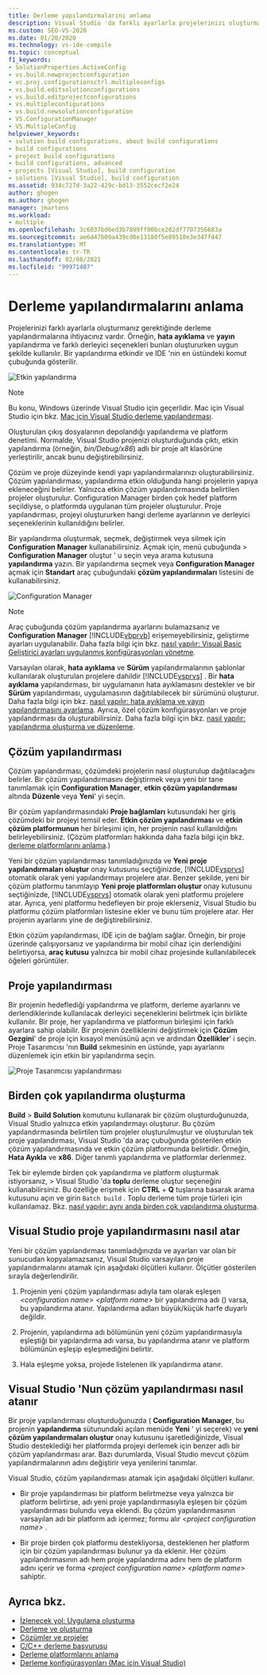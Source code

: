 ```yaml
---
title: Derleme yapılandırmalarını anlama
description: Visual Studio 'da farklı ayarlarla projelerinizi oluşturmanız gerektiğinde derleme yapılandırmalarına nasıl ihtiyacınız olduğunu öğrenin.
ms.custom: SEO-VS-2020
ms.date: 01/20/2020
ms.technology: vs-ide-compile
ms.topic: conceptual
f1_keywords:
- SolutionProperties.ActiveConfig
- vs.build.newprojectconfiguration
- vc.proj.configurationsctrl.multipleconfigs
- vs.build.editsolutionconfigurations
- vs.build.editprojectconfigurations
- vs.multipleconfigurations
- vs.build.newsolutionconfiguration
- VS.ConfigurationManager
- VS.MultipleConfig
helpviewer_keywords:
- solution build configurations, about build configurations
- build configurations
- project build configurations
- build configurations, advanced
- projects [Visual Studio], build configuration
- solutions [Visual Studio], build configuration
ms.assetid: 934c727d-3a22-429c-bd13-3552cecf2e24
author: ghogen
ms.author: ghogen
manager: jmartens
ms.workload:
- multiple
ms.openlocfilehash: 3c6037bd6ed3b7899ff00bce202df7707356683a
ms.sourcegitcommit: ae6d47b09a439cd0e13180f5e89510e3e347fd47
ms.translationtype: MT
ms.contentlocale: tr-TR
ms.lasthandoff: 02/08/2021
ms.locfileid: "99971407"
---
```

# <a name="understand-build-configurations"></a>Derleme yapılandırmalarını anlama

Projelerinizi farklı ayarlarla oluşturmanız gerektiğinde derleme yapılandırmalarına ihtiyacınız vardır. Örneğin, **hata ayıklama** ve **yayın** yapılandırma ve farklı derleyici seçenekleri bunları oluştururken uygun şekilde kullanılır.  Bir yapılandırma etkindir ve IDE 'nin en üstündeki komut çubuğunda gösterilir.

![Etkin yapılandırma](media/understanding-build-configurations/active-config.png)

> [!NOTE]
> Bu konu, Windows üzerinde Visual Studio için geçerlidir. Mac için Visual Studio için bkz. [Mac için Visual Studio derleme yapılandırması](/visualstudio/mac/configurations).

Oluşturulan çıkış dosyalarının depolandığı yapılandırma ve platform denetimi. Normalde, Visual Studio projenizi oluşturduğunda çıktı, etkin yapılandırma (örneğin, *bin/Debug/x86*) adlı bir proje alt klasörüne yerleştirilir, ancak bunu değiştirebilirsiniz.

Çözüm ve proje düzeyinde kendi yapı yapılandırmalarınızı oluşturabilirsiniz. Çözüm yapılandırması, yapılandırma etkin olduğunda hangi projelerin yapıya ekleneceğini belirler. Yalnızca etkin çözüm yapılandırmasında belirtilen projeler oluşturulur. Configuration Manager birden çok hedef platform seçildiyse, o platformda uygulanan tüm projeler oluşturulur. Proje yapılandırması, projeyi oluştururken hangi derleme ayarlarının ve derleyici seçeneklerinin kullanıldığını belirler.

Bir yapılandırma oluşturmak, seçmek, değiştirmek veya silmek için **Configuration Manager** kullanabilirsiniz. Açmak için, menü çubuğunda   >  **Configuration Manager** oluştur ' u seçin veya arama kutusuna **yapılandırma** yazın. Bir yapılandırma seçmek veya **Configuration Manager** açmak için **Standart** araç çubuğundaki **çözüm yapılandırmaları** listesini de kullanabilirsiniz.

![Configuration Manager](media/understanding-build-configurations/config-manager.png)

> [!NOTE]
> Araç çubuğunda çözüm yapılandırma ayarlarını bulamazsanız ve **Configuration Manager** [!INCLUDE[vbprvb](../code-quality/includes/vbprvb_md.md)] erişemeyebilirsiniz, geliştirme ayarları uygulanabilir. Daha fazla bilgi için bkz. [nasıl yapılır: Visual Basic Geliştirici ayarları uygulanmış konfigürasyonları yönetme](../ide/how-to-manage-build-configurations-with-visual-basic-developer-settings-applied.md).

Varsayılan olarak, **hata ayıklama** ve **Sürüm** yapılandırmalarının şablonlar kullanılarak oluşturulan projelere dahildir [!INCLUDE[vsprvs](../code-quality/includes/vsprvs_md.md)] . Bir **hata ayıklama** yapılandırması, bir uygulamanın hata ayıklamasını destekler ve bir **Sürüm** yapılandırması, uygulamasının dağıtılabilecek bir sürümünü oluşturur. Daha fazla bilgi için bkz. [nasıl yapılır: hata ayıklama ve yayın yapılandırmasını ayarlama](../debugger/how-to-set-debug-and-release-configurations.md). Ayrıca, özel çözüm konfigürasyonları ve proje yapılandırması da oluşturabilirsiniz. Daha fazla bilgi için bkz. [nasıl yapılır: yapılandırma oluşturma ve düzenleme](../ide/how-to-create-and-edit-configurations.md).

## <a name="solution-configurations"></a>Çözüm yapılandırması

Çözüm yapılandırması, çözümdeki projelerin nasıl oluşturulup dağıtılacağını belirler. Bir çözüm yapılandırmasını değiştirmek veya yeni bir tane tanımlamak için **Configuration Manager**, **etkin çözüm yapılandırması** altında **Düzenle** veya **Yeni**' yi seçin.

Bir çözüm yapılandırmasındaki **Proje bağlamları** kutusundaki her giriş çözümdeki bir projeyi temsil eder. **Etkin çözüm yapılandırması** ve **etkin çözüm platformunun** her birleşimi için, her projenin nasıl kullanıldığını belirleyebilirsiniz. (Çözüm platformları hakkında daha fazla bilgi için bkz. [derleme platformlarını anlama](../ide/understanding-build-platforms.md).)

Yeni bir çözüm yapılandırması tanımladığınızda ve **Yeni proje yapılandırmaları oluştur** onay kutusunu seçtiğinizde, [!INCLUDE[vsprvs](../code-quality/includes/vsprvs_md.md)] otomatik olarak yeni yapılandırmayı projelere atar. Benzer şekilde, yeni bir çözüm platformu tanımlayıp **Yeni proje platformları oluştur** onay kutusunu seçtiğinizde, [!INCLUDE[vsprvs](../code-quality/includes/vsprvs_md.md)] otomatik olarak yeni platformu projelere atar. Ayrıca, yeni platformu hedefleyen bir proje eklerseniz, Visual Studio bu platformu çözüm platformları listesine ekler ve bunu tüm projelere atar. Her projenin ayarlarını yine de değiştirebilirsiniz.

Etkin çözüm yapılandırması, IDE için de bağlam sağlar. Örneğin, bir proje üzerinde çalışıyorsanız ve yapılandırma bir mobil cihaz için derlendiğini belirtiyorsa, **araç kutusu** yalnızca bir mobil cihaz projesinde kullanılabilecek öğeleri görüntüler.

## <a name="project-configurations"></a>Proje yapılandırması

Bir projenin hedeflediği yapılandırma ve platform, derleme ayarlarını ve derlendiklerinde kullanılacak derleyici seçeneklerini belirtmek için birlikte kullanılır. Bir proje, her yapılandırma ve platformun birleşimi için farklı ayarlara sahip olabilir. Bir projenin özelliklerini değiştirmek için **Çözüm Gezgini**' de proje için kısayol menüsünü açın ve ardından **Özellikler**' i seçin.  Proje Tasarımcısı 'nın **Build** sekmesinin en üstünde, yapı ayarlarını düzenlemek için etkin bir yapılandırma seçin.

![Proje Tasarımcısı yapılandırması](media/understanding-build-configurations/project-designer-configuration.png)

## <a name="building-multiple-configurations"></a>Birden çok yapılandırma oluşturma

**Build**  >  **Build Solution** komutunu kullanarak bir çözüm oluşturduğunuzda, Visual Studio yalnızca etkin yapılandırmayı oluşturur. Bu çözüm yapılandırmasında belirtilen tüm projeler oluşturulmuştur ve oluşturulan tek proje yapılandırması, Visual Studio 'da araç çubuğunda gösterilen etkin çözüm yapılandırmasında ve etkin çözüm platformunda belirtidir. Örneğin, **Hata Ayıkla** ve **x86**. Diğer tanımlı yapılandırma ve platformlar derlenmez.

Tek bir eylemde birden çok yapılandırma ve platform oluşturmak istiyorsanız,   >  Visual Studio 'da **toplu** derleme oluştur seçeneğini kullanabilirsiniz. Bu özelliğe erişmek için **CTRL** + **Q** tuşlarına basarak arama kutusunu açın ve girin `Batch build` . Toplu derleme tüm proje türleri için kullanılamaz. Bkz. [nasıl yapılır: aynı anda birden çok yapılandırma oluşturma](how-to-build-multiple-configurations-simultaneously.md).

## <a name="how-visual-studio-assigns-project-configurations"></a>Visual Studio proje yapılandırmasını nasıl atar

Yeni bir çözüm yapılandırması tanımladığınızda ve ayarları var olan bir sunucudan kopyalamazsanız, Visual Studio varsayılan proje yapılandırmalarını atamak için aşağıdaki ölçütleri kullanır. Ölçütler gösterilen sırayla değerlendirilir.

1. Projenin yeni çözüm yapılandırması adıyla tam olarak eşleşen *\<configuration name> \<platform name>* bir yapılandırma adı () varsa, bu yapılandırma atanır. Yapılandırma adları büyük/küçük harfe duyarlı değildir.

1. Projenin, yapılandırma adı bölümünün yeni çözüm yapılandırmasıyla eşleştiği bir yapılandırma adı varsa, bu yapılandırma atanır ve platform bölümünün eşleşip eşleşmediğini belirtir.

1. Hala eşleşme yoksa, projede listelenen ilk yapılandırma atanır.

## <a name="how-visual-studio-assigns-solution-configurations"></a>Visual Studio 'Nun çözüm yapılandırması nasıl atanır

Bir proje yapılandırması oluşturduğunuzda ( **Configuration Manager**, bu projenin **yapılandırma** sütunundaki açılan menüde **Yeni** ' yi seçerek) ve **yeni çözüm yapılandırmaları oluştur** onay kutusunu işaretlediğinizde, Visual Studio desteklediği her platformda projeyi derlemek için benzer adlı bir çözüm yapılandırması arar. Bazı durumlarda, Visual Studio mevcut çözüm yapılandırmalarının adını değiştirir veya yenilerini tanımlar.

Visual Studio, çözüm yapılandırması atamak için aşağıdaki ölçütleri kullanır.

- Bir proje yapılandırması bir platform belirtmezse veya yalnızca bir platform belirtirse, adı yeni proje yapılandırmasıyla eşleşen bir çözüm yapılandırması bulundu veya eklendi. Bu çözüm yapılandırmasının varsayılan adı bir platform adı içermez; formu alır *\<project configuration name>* .

- Bir proje birden çok platformu destekliyorsa, desteklenen her platform için bir çözüm yapılandırması bulunur ya da eklenir. Her çözüm yapılandırmasının adı hem proje yapılandırma adını hem de platform adını içerir ve forma *\<project configuration name> \<platform name>* sahiptir.

## <a name="see-also"></a>Ayrıca bkz.

- [İzlenecek yol: Uygulama oluşturma](../ide/walkthrough-building-an-application.md)
- [Derleme ve oluşturma](../ide/compiling-and-building-in-visual-studio.md)
- [Çözümler ve projeler](../ide/solutions-and-projects-in-visual-studio.md)
- [C/C++ derleme başvurusu](/cpp/build/reference/c-cpp-building-reference)
- [Derleme platformlarını anlama](understanding-build-platforms.md)
- [Derleme konfigürasyonları (Mac için Visual Studio)](/visualstudio/mac/configurations)
